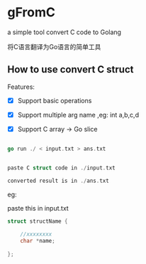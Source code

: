# gFromC
 a simple tool convert C code to Golang

将C语言翻译为Go语言的简单工具

## How to use convert C struct 

Features:

- [x] Support basic operations
- [x] Support multiple arg name ,eg: int a,b,c,d
- [x] Support C array -> Go slice

 

```go

go run ./ < input.txt > ans.txt


paste C struct code in ./input.txt 

converted result is in ./ans.txt

```

eg:

paste this in input.txt

```c
struct structName {
    
    //xxxxxxxx
    char *name;
    
};
```
